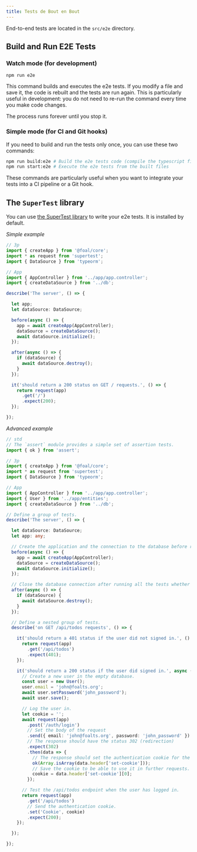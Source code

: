 ```yaml
---
title: Tests de Bout en Bout
---
```



End-to-end tests are located in the `src/e2e` directory.

## Build and Run E2E Tests

### Watch mode (for development)

```
npm run e2e
```

This command builds and executes the e2e tests. If you modify a file and save it, the code is rebuilt and the tests are run again. This is particularly useful in development: you do not need to re-run the command every time you make code changes.

The process runs forever until you stop it.

### Simple mode (for CI and Git hooks)

If you need to build and run the tests only once, you can use these two commands:

```sh
npm run build:e2e # Build the e2e tests code (compile the typescript files and copy the templates)
npm run start:e2e # Execute the e2e tests from the built files
```

These commands are particularly useful when you want to integrate your tests into a CI pipeline or a Git hook.

## The `SuperTest` library

You can use [the SuperTest library](https://github.com/visionmedia/supertest) to write your e2e tests. It is installed by default.

*Simple example*
```typescript
// 3p
import { createApp } from '@foal/core';
import * as request from 'supertest';
import { DataSource } from 'typeorm';

// App
import { AppController } from '../app/app.controller';
import { createDataSource } from '../db';

describe('The server', () => {

  let app;
  let dataSource: DataSource;

  before(async () => {
    app = await createApp(AppController);
    dataSource = createDataSource();
    await dataSource.initialize();
  });

  after(async () => {
    if (dataSource) {
      await dataSource.destroy();
    }
  });

  it('should return a 200 status on GET / requests.', () => {
    return request(app)
      .get('/')
      .expect(200);
  });

});

```

*Advanced example*
```typescript
// std
// The `assert` module provides a simple set of assertion tests.
import { ok } from 'assert';

// 3p
import { createApp } from '@foal/core';
import * as request from 'supertest';
import { DataSource } from 'typeorm';

// App
import { AppController } from '../app/app.controller';
import { User } from '../app/entities';
import { createDataSource } from '../db';

// Define a group of tests.
describe('The server', () => {

  let dataSource: DataSource;
  let app: any;

  // Create the application and the connection to the database before running all the tests.
  before(async () => {
    app = await createApp(AppController);
    dataSource = createDataSource();
    await dataSource.initialize();
  });

  // Close the database connection after running all the tests whether they succeed or failed.
  after(async () => {
    if (dataSource) {
      await dataSource.destroy();
    }
  });

  // Define a nested group of tests.
  describe('on GET /api/todos requests', () => {

    it('should return a 401 status if the user did not signed in.', () => {
      return request(app)
        .get('/api/todos')
        .expect(401);
    });

    it('should return a 200 status if the user did signed in.', async () => {
      // Create a new user in the empty database.
      const user = new User();
      user.email = 'john@foalts.org';
      await user.setPassword('john_password');
      await user.save();

      // Log the user in.
      let cookie = '';
      await request(app)
        .post('/auth/login')
        // Set the body of the request
        .send({ email: 'john@foalts.org', password: 'john_password' })
        // The response should have the status 302 (redirection)
        .expect(302)
        .then(data => {
          // The response should set the authentication cookie for the next requests.
          ok(Array.isArray(data.header['set-cookie']));
          // Save the cookie to be able to use it in further requests.
          cookie = data.header['set-cookie'][0];
        });

      // Test the /api/todos endpoint when the user has logged in.
      return request(app)
        .get('/api/todos')
        // Send the authentication cookie.
        .set('Cookie', cookie)
        .expect(200);
    });

  });

});
```